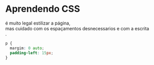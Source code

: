 
<h1>Aprendendo CSS</h1>
<p>é muito legal estilizar a página,<br>
mas cuidado com os espaçamentos desnecessarios e com a escrita<br>.
</p>

```css
p {
  margim: 0 auto;
  padding-left: 15px;
}
```
